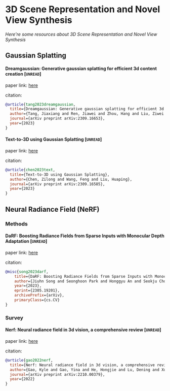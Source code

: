 # 3D Scene Representation and Novel View Synthesis
*Here're some resources about 3D Scene Representation and Novel View Synthesis*


## Gaussian Splatting

#### Dreamgaussian: Generative gaussian splatting for efficient 3d content creation [`UNREAD`]

paper link: [here](https://arxiv.org/pdf/2309.16653)

citation: 
```bibtex
@article{tang2023dreamgaussian,
  title={Dreamgaussian: Generative gaussian splatting for efficient 3d content creation},
  author={Tang, Jiaxiang and Ren, Jiawei and Zhou, Hang and Liu, Ziwei and Zeng, Gang},
  journal={arXiv preprint arXiv:2309.16653},
  year={2023}
}
```
    

#### Text-to-3D using Gaussian Splatting [`UNREAD`]

paper link: [here](https://arxiv.org/pdf/2309.16585)

citation: 
```bibtex
@article{chen2023text,
  title={Text-to-3D using Gaussian Splatting},
  author={Chen, Zilong and Wang, Feng and Liu, Huaping},
  journal={arXiv preprint arXiv:2309.16585},
  year={2023}
}
```


## Neural Radiance Field (NeRF)


### Methods

#### DaRF: Boosting Radiance Fields from Sparse Inputs with Monocular Depth Adaptation [`UNREAD`]

paper link: [here](https://arxiv.org/pdf/2305.19201.pdf)

citation: 
```bibtex
@misc{song2023darf,
    title={DaRF: Boosting Radiance Fields from Sparse Inputs with Monocular Depth Adaptation}, 
    author={Jiuhn Song and Seonghoon Park and Honggyu An and Seokju Cho and Min-Seop Kwak and Sungjin Cho and Seungryong Kim},
    year={2023},
    eprint={2305.19201},
    archivePrefix={arXiv},
    primaryClass={cs.CV}
}
```


### Survey


#### Nerf: Neural radiance field in 3d vision, a comprehensive review [`UNREAD`]

paper link: [here](https://arxiv.org/pdf/2210.00379)

citation: 
```bibtex
@article{gao2022nerf,
  title={Nerf: Neural radiance field in 3d vision, a comprehensive review},
  author={Gao, Kyle and Gao, Yina and He, Hongjie and Lu, Dening and Xu, Linlin and Li, Jonathan},
  journal={arXiv preprint arXiv:2210.00379},
  year={2022}
}
```
    
